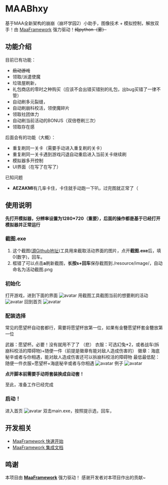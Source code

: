 # MAABhxy

基于MAA全新架构的崩崩（崩坏学园2）小助手，图像技术 + 模拟控制，解放双手！由 [MaaFramework](https://github.com/MaaXYZ/MaaFramework) 强力驱动！~~纯python（雾）~~

## 功能介绍

目前已有功能：

* ~~启动游戏~~
* 领取/派遣使魔
* 垃圾屋刷新，
* 礼包商店的零时之种购买（应该不会出错买错别的礼包，出bug买错了一律不管）
* 自动刷多元裂缝，
* 自动刷崩科校活，领使魔碎片
* 领取社团体力
* 自动刷当前活动的BONUS（双倍卷刷三次）
* 领取存在感

后面会有的功能（大概）：

* 重复刷同一关卡（需要手动进入重复刷的关卡）
* 重复刷同一关卡遇到游戏闪退自动重启进入当前关卡继续刷
* 模拟器多开控制
* UI界面（在写了在写了）

已知问题

* **AEZAKMI**有几率卡住，卡住就手动跑一下叭，过完图就正常了（

## 使用说明

**先打开模拟器，分辨率设置为1280*720（重要），后面的操作都是基于已经打开模拟器并正常运行**

### 截图.exe

1. 这个截图([源Github地址](https://github.com/MaaXYZ/MaaFramework/tree/main/tools/ImageCropper))工具用来截取活动界面的图片，点开**截图.exe**后，填0(数字)，回车。
2. 框错了可以点击**a**刷新截图，**长按s+回车**保存截图到./resource/image/，自动命名为活动截图.png

### 初始化

打开游戏，进到下面的界面
![avatar]([https://www.baidu.com/img/PCtm_d9c8750bed0b3c7d089fa7d55720d6cf.png])
用截图工具截图当前的想要刷的活动
![avatar]([https://www.baidu.com/img/PCtm_d9c8750bed0b3c7d089fa7d55720d6cf.png])
回到首页
![avatar]([https://www.baidu.com/img/PCtm_d9c8750bed0b3c7d089fa7d55720d6cf.png])

### 配装选择

常见的愿望杯自动套都行，需要将愿望杯放第一位，如果有金簪愿望杯套金簪放第一位

武器：愿望杯。必要！没有就用不了了 （悲）
衣服：可选幻兔*2，或者战车(拆崩科校活的障碍物)+随便一件（前提是徽章有能对敌人造成伤害的）
徽章：海底秘辛或者与你相遇，能对敌人造成伤害还可以拆崩科校活的障碍物
最低最低配：随便一件衣服+愿望杯+海底秘辛或者与你相遇
![avatar]([https://github.com/MMDFTJ/MaaBhxy2/blob/main/images/%E6%9C%80%E4%BD%8E%E9%85%8D%E7%BD%AE.png])
例子
![avatar]([https://www.baidu.com/img/PCtm_d9c8750bed0b3c7d089fa7d55720d6cf.png])

**点开脚本前需要手动将套装换成自动套！**

至此，准备工作已经完成

### 启动！

进入首页
![avatar]([https://www.baidu.com/img/PCtm_d9c8750bed0b3c7d089fa7d55720d6cf.png])
双击main.exe，按照提示选，回车，

## 开发相关

* [MaaFramework 快速开始](https://github.com/MaaXYZ/MaaFramework/blob/main/docs/zh_cn/1.1-%E5%BF%AB%E9%80%9F%E5%BC%80%E5%A7%8B.md)
* [MaaFramework 集成文档](https://github.com/MaaXYZ/MaaFramework/blob/main/docs/zh_cn/2.1-%E9%9B%86%E6%88%90%E6%96%87%E6%A1%A3.md)

## 鸣谢

本项目由 **[MaaFramework](https://github.com/MaaXYZ/MaaFramework)** 强力驱动！
感谢开发者对本项目作出的贡献~



